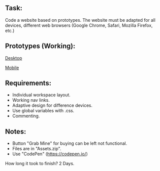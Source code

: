 ## Task:

Code a website based on prototypes. The website must be adapted for all devices, different web browsers (Google Chrome, Safari, Mozilla Firefox, etc.)

## Prototypes (Working):

[Desktop](https://xd.adobe.com/view/71aa4c0a-e981-467c-8520-344513801d0f-24f9/)

[Mobile](https://xd.adobe.com/view/1fc48004-d069-4cfc-a9e8-c3c8baa5e099-4a97/)

## Requirements:

- Individual workspace layout.
- Working nav links.
- Adaptive design for difference devices.
- Use global variables with .css.
- Commenting.

## Notes:

- Button "Grab Mine" for buying can be left not functional.
- Files are in "Assets.zip".
- Use "CodePen" (https://codepen.io/)

How long it took to finish? 2 Days.
